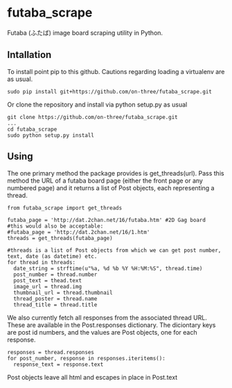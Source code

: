 futaba_scrape
=============

Futaba (ふたば) image board scraping utility in Python.

Intallation
-----------

To install point pip to this github. Cautions regarding loading a virtualenv are as usual.
```
sudo pip install git+https://github.com/on-three/futaba_scrape.git
```
Or clone the repository and install via python setup.py as usual
```
git clone https://github.com/on-three/futaba_scrape.git
...
cd futaba_scrape
sudo python setup.py install
```

Using
-----
The one primary method the package provides is get_threads(url). Pass this method the URL of a futaba board page (either the front page or any numbered page) and it returns a list of Post objects, each representing a thread.
```
from futaba_scrape import get_threads

futaba_page = 'http://dat.2chan.net/16/futaba.htm' #2D Gag board
#this would also be acceptable:
#futaba_page = 'http://dat.2chan.net/16/1.htm'
threads = get_threads(futaba_page)

#threads is a list of Post objects from which we can get post number, text, date (as datetime) etc.
for thread in threads:
  date_string = strftime(u"%a, %d %b %Y %H:%M:%S", thread.time)
  post_number = thread.number
  post_text = thead.text
  image_url = thread.img 
  thumbnail_url = thread.thumbnail
  thread_poster = thread.name
  thread_title = thread.title
```

We also currently fetch all responses from the associated thread URL. These are available in the Post.responses dictionary. The diciontary keys are post id numbers, and the values are Post objects, one for each response.

```
responses = thread.responses
for post_number, response in responses.iteritems():
  response_text = response.text

```

Post objects leave all html and escapes in place in Post.text

